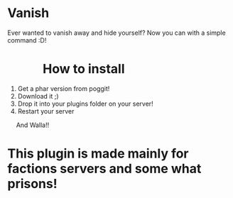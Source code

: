 # Vanish

Ever wanted to vanish away and hide yourself? Now you can with a simple command :D!


#              How to install
1) Get a phar version from poggit!
2) Download it ;)
3) Drop it into your plugins folder on your server!
4) Restart your server

      And Walla!!
   
   
# This plugin is made mainly for factions servers and some what prisons!
